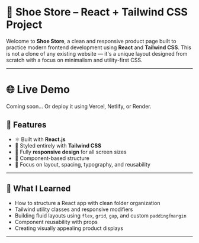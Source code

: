 # 👟 Shoe Store – React + Tailwind CSS Project

Welcome to **Shoe Store**, a clean and responsive product page built to practice modern frontend development using **React** and **Tailwind CSS**. This is not a clone of any existing website — it's a unique layout designed from scratch with a focus on minimalism and utility-first CSS.

---
# 🌐 Live Demo
Coming soon...
Or deploy it using Vercel, Netlify, or Render.

## 🚀 Features

- ⚛️ Built with **React.js**
- 🎨 Styled entirely with **Tailwind CSS**
- 📱 Fully **responsive design** for all screen sizes
- 🧩 Component-based structure 
- 🎯 Focus on layout, spacing, typography, and reusability

---

## 🧠 What I Learned

- How to structure a React app with clean folder organization
- Tailwind utility classes and responsive modifiers
- Building fluid layouts using `flex`, `grid`, `gap`, and custom `padding`/`margin`
- Component reusability with props
- Creating visually appealing product displays

---
